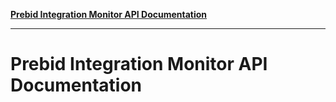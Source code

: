 [**Prebid Integration Monitor API Documentation**](README.md)

***

# Prebid Integration Monitor API Documentation
